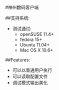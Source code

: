 #神州数码客户端

##支持系统:

* 测试通过:
	* openSUSE 11.4+
	* fedora 15+
	* Ubuntu 11.04+
	* Mac OS X 10.6+

##Features:

* 可以以普通用户执行
* 可以读取配置文件
* 调试模式输出美化

